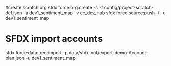 #create scratch org
sfdx force:org:create -s -f config/project-scratch-def.json -a dev1_sentiment_map -v cc_dev_hub
sfdx force:source:push -f -u dev1_sentiment_map

# SFDX  import accounts
sfdx force:data:tree:import -p data/sfdx-out/export-demo-Account-plan.json -u dev1_sentiment_map